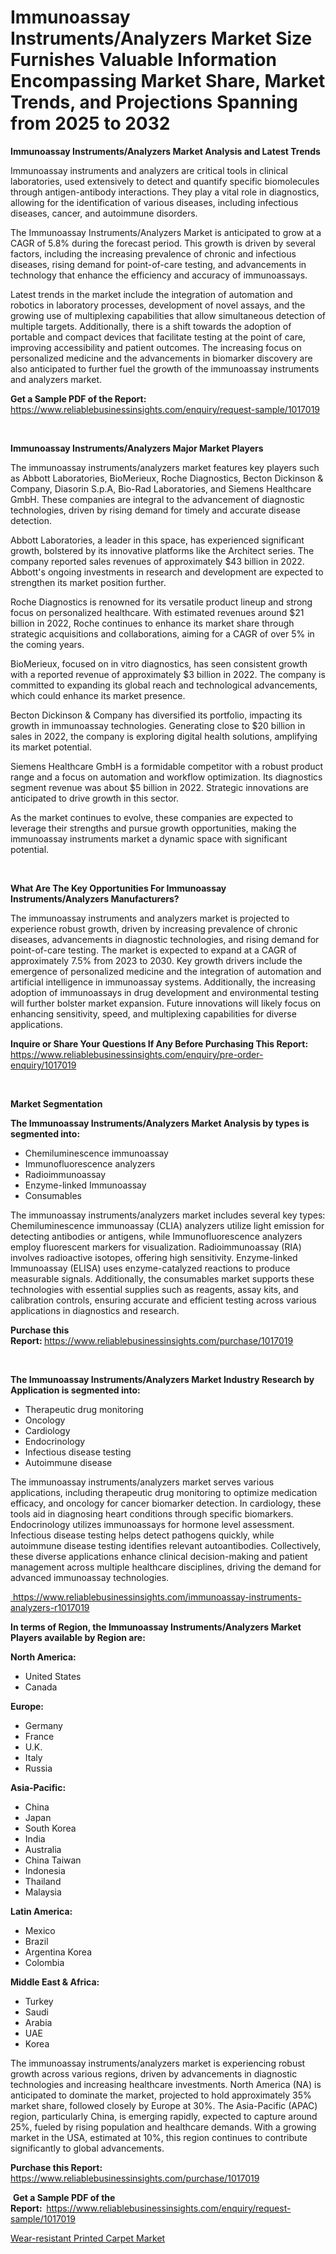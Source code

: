 <p><h1>Immunoassay Instruments/Analyzers Market Size Furnishes Valuable Information Encompassing Market Share, Market Trends, and Projections Spanning from 2025 to 2032</h1></p><p><strong>Immunoassay Instruments/Analyzers Market Analysis and Latest Trends</strong></p>
<p><p>Immunoassay instruments and analyzers are critical tools in clinical laboratories, used extensively to detect and quantify specific biomolecules through antigen-antibody interactions. They play a vital role in diagnostics, allowing for the identification of various diseases, including infectious diseases, cancer, and autoimmune disorders.</p><p>The Immunoassay Instruments/Analyzers Market is anticipated to grow at a CAGR of 5.8% during the forecast period. This growth is driven by several factors, including the increasing prevalence of chronic and infectious diseases, rising demand for point-of-care testing, and advancements in technology that enhance the efficiency and accuracy of immunoassays. </p><p>Latest trends in the market include the integration of automation and robotics in laboratory processes, development of novel assays, and the growing use of multiplexing capabilities that allow simultaneous detection of multiple targets. Additionally, there is a shift towards the adoption of portable and compact devices that facilitate testing at the point of care, improving accessibility and patient outcomes. The increasing focus on personalized medicine and the advancements in biomarker discovery are also anticipated to further fuel the growth of the immunoassay instruments and analyzers market.</p></p>
<p><strong>Get a Sample PDF of the Report:&nbsp;</strong> <a href="https://www.reliablebusinessinsights.com/enquiry/request-sample/1017019?utm_campaign=3000&utm_medium=2&utm_source=Github&utm_content=ia&utm_term=24032025&utm_id=immunoassay-instrumentsanalyzers">https://www.reliablebusinessinsights.com/enquiry/request-sample/1017019</a></p>
<p>&nbsp;</p>
<p><strong>Immunoassay Instruments/Analyzers Major Market Players</strong></p>
<p><p>The immunoassay instruments/analyzers market features key players such as Abbott Laboratories, BioMerieux, Roche Diagnostics, Becton Dickinson & Company, Diasorin S.p.A, Bio-Rad Laboratories, and Siemens Healthcare GmbH. These companies are integral to the advancement of diagnostic technologies, driven by rising demand for timely and accurate disease detection.</p><p>Abbott Laboratories, a leader in this space, has experienced significant growth, bolstered by its innovative platforms like the Architect series. The company reported sales revenues of approximately $43 billion in 2022. Abbott's ongoing investments in research and development are expected to strengthen its market position further.</p><p>Roche Diagnostics is renowned for its versatile product lineup and strong focus on personalized healthcare. With estimated revenues around $21 billion in 2022, Roche continues to enhance its market share through strategic acquisitions and collaborations, aiming for a CAGR of over 5% in the coming years.</p><p>BioMerieux, focused on in vitro diagnostics, has seen consistent growth with a reported revenue of approximately $3 billion in 2022. The company is committed to expanding its global reach and technological advancements, which could enhance its market presence.</p><p>Becton Dickinson & Company has diversified its portfolio, impacting its growth in immunoassay technologies. Generating close to $20 billion in sales in 2022, the company is exploring digital health solutions, amplifying its market potential.</p><p>Siemens Healthcare GmbH is a formidable competitor with a robust product range and a focus on automation and workflow optimization. Its diagnostics segment revenue was about $5 billion in 2022. Strategic innovations are anticipated to drive growth in this sector.</p><p>As the market continues to evolve, these companies are expected to leverage their strengths and pursue growth opportunities, making the immunoassay instruments market a dynamic space with significant potential.</p></p>
<p>&nbsp;</p>
<p><strong>What Are The Key Opportunities For Immunoassay Instruments/Analyzers Manufacturers?</strong></p>
<p><p>The immunoassay instruments and analyzers market is projected to experience robust growth, driven by increasing prevalence of chronic diseases, advancements in diagnostic technologies, and rising demand for point-of-care testing. The market is expected to expand at a CAGR of approximately 7.5% from 2023 to 2030. Key growth drivers include the emergence of personalized medicine and the integration of automation and artificial intelligence in immunoassay systems. Additionally, the increasing adoption of immunoassays in drug development and environmental testing will further bolster market expansion. Future innovations will likely focus on enhancing sensitivity, speed, and multiplexing capabilities for diverse applications.</p></p>
<p><strong>Inquire or Share Your Questions If Any Before Purchasing This Report:</strong> <a href="https://www.reliablebusinessinsights.com/enquiry/pre-order-enquiry/1017019?utm_campaign=3000&utm_medium=2&utm_source=Github&utm_content=ia&utm_term=24032025&utm_id=immunoassay-instrumentsanalyzers">https://www.reliablebusinessinsights.com/enquiry/pre-order-enquiry/1017019</a></p>
<p>&nbsp;</p>
<p><strong>Market Segmentation</strong></p>
<p><strong>The Immunoassay Instruments/Analyzers Market Analysis by types is segmented into:</strong></p>
<p><ul><li>Chemiluminescence immunoassay</li><li>Immunofluorescence analyzers</li><li>Radioimmunoassay</li><li>Enzyme-linked Immunoassay</li><li>Consumables</li></ul></p>
<p><p>The immunoassay instruments/analyzers market includes several key types: Chemiluminescence immunoassay (CLIA) analyzers utilize light emission for detecting antibodies or antigens, while Immunofluorescence analyzers employ fluorescent markers for visualization. Radioimmunoassay (RIA) involves radioactive isotopes, offering high sensitivity. Enzyme-linked Immunoassay (ELISA) uses enzyme-catalyzed reactions to produce measurable signals. Additionally, the consumables market supports these technologies with essential supplies such as reagents, assay kits, and calibration controls, ensuring accurate and efficient testing across various applications in diagnostics and research.</p></p>
<p><strong>Purchase this Report:&nbsp;</strong><a href="https://www.reliablebusinessinsights.com/purchase/1017019?utm_campaign=3000&utm_medium=2&utm_source=Github&utm_content=ia&utm_term=24032025&utm_id=immunoassay-instrumentsanalyzers">https://www.reliablebusinessinsights.com/purchase/1017019</a></p>
<p>&nbsp;</p>
<p><strong>The Immunoassay Instruments/Analyzers Market Industry Research by Application is segmented into:</strong></p>
<p><ul><li>Therapeutic drug monitoring</li><li>Oncology</li><li>Cardiology</li><li>Endocrinology</li><li>Infectious disease testing</li><li>Autoimmune disease</li></ul></p>
<p><p>The immunoassay instruments/analyzers market serves various applications, including therapeutic drug monitoring to optimize medication efficacy, and oncology for cancer biomarker detection. In cardiology, these tools aid in diagnosing heart conditions through specific biomarkers. Endocrinology utilizes immunoassays for hormone level assessment. Infectious disease testing helps detect pathogens quickly, while autoimmune disease testing identifies relevant autoantibodies. Collectively, these diverse applications enhance clinical decision-making and patient management across multiple healthcare disciplines, driving the demand for advanced immunoassay technologies.</p></p>
<p><a href="https://www.reliablebusinessinsights.com/immunoassay-instruments-analyzers-r1017019?utm_campaign=3000&utm_medium=2&utm_source=Github&utm_content=ia&utm_term=24032025&utm_id=immunoassay-instrumentsanalyzers">&nbsp;https://www.reliablebusinessinsights.com/immunoassay-instruments-analyzers-r1017019</a></p>
<p><strong>In terms of Region, the Immunoassay Instruments/Analyzers Market Players available by Region are:</strong></p>
<p>
    <p> <strong> North America: </strong>
        <ul>
            <li>United States</li>
            <li>Canada</li>
        </ul>
        </p> 
    <p> <strong> Europe: </strong>
        <ul>
            <li>Germany</li>
            <li>France</li>
            <li>U.K.</li>
            <li>Italy</li>
            <li>Russia</li>
        </ul>
        </p> 
    <p> <strong> Asia-Pacific: </strong>
        <ul>
            <li>China</li>
            <li>Japan</li>
            <li>South Korea</li>
            <li>India</li>
            <li>Australia</li>
            <li>China Taiwan</li>
            <li>Indonesia</li>
            <li>Thailand</li>
            <li>Malaysia</li>
        </ul>
        </p> 
    <p> <strong> Latin America: </strong>
        <ul>
            <li>Mexico</li>
            <li>Brazil</li>
            <li>Argentina Korea</li>
            <li>Colombia</li>
        </ul>
        </p> 
    <p> <strong> Middle East & Africa: </strong>
        <ul>
            <li>Turkey</li>
            <li>Saudi</li>
            <li>Arabia</li>
            <li>UAE</li>
            <li>Korea</li>
        </ul>
    </p>
    </p>
<p><p>The immunoassay instruments/analyzers market is experiencing robust growth across various regions, driven by advancements in diagnostic technologies and increasing healthcare investments. North America (NA) is anticipated to dominate the market, projected to hold approximately 35% market share, followed closely by Europe at 30%. The Asia-Pacific (APAC) region, particularly China, is emerging rapidly, expected to capture around 25%, fueled by rising population and healthcare demands. With a growing market in the USA, estimated at 10%, this region continues to contribute significantly to global advancements.</p></p>
<p><strong>Purchase this Report: </strong><a href="https://www.reliablebusinessinsights.com/purchase/1017019?utm_campaign=3000&utm_medium=2&utm_source=Github&utm_content=ia&utm_term=24032025&utm_id=immunoassay-instrumentsanalyzers">https://www.reliablebusinessinsights.com/purchase/1017019</a></p>
<p>&nbsp;<strong>Get a Sample PDF of the Report:&nbsp;&nbsp;</strong><a href="https://www.reliablebusinessinsights.com/enquiry/request-sample/1017019?utm_campaign=3000&utm_medium=2&utm_source=Github&utm_content=ia&utm_term=24032025&utm_id=immunoassay-instrumentsanalyzers">https://www.reliablebusinessinsights.com/enquiry/request-sample/1017019</a></p>
<p><strong></strong></p>
<p><p><a href="https://github.com/berbelsagwan/Market-Research-Report-List-1/blob/main/wear-resistant-printed-carpet-market.md?utm_campaign=3000&utm_medium=2&utm_source=Github&utm_content=ia&utm_term=24032025&utm_id=immunoassay-instrumentsanalyzers">Wear-resistant Printed Carpet Market</a></p></p>